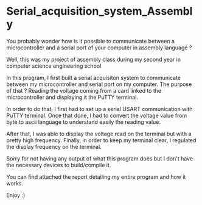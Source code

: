 # Serial_acquisition_system_Assembly
You probably wonder how is it possible to communicate between a microcontroller and a serial port of your computer in assembly language ?

Well, this was my project of assembly class during my second year in computer science engineering school

In this program, I first built a serial acquisiton system to communicate between my microcontroller and serial port on my computer.
The purpose of that ?
Reading the voltage coming from a card linked to the microcontroller and displaying it the PuTTY terminal.

In order to do that, I first had to set up a serial USART communication with PuTTY terminal.
Once that done, I had to convert the voltage value from byte to ascii language to understand easily the reading value.

After that, I was able to display the voltage read on the terminal but with a pretty high frequency.
Finally, in order to keep my terminal clear, I regulated the display frequency on the terminal.

Sorry for not having any output of what this program does but I don't have the necessary devices to build/compile it.

You can find attached the report detailing my entire program and how it works.

Enjoy :)
